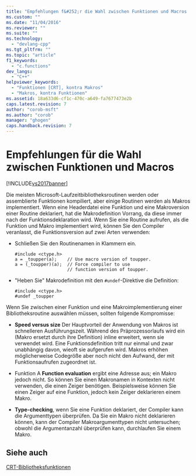 ```yaml
---
title: "Empfehlungen f&#252;r die Wahl zwischen Funktionen und Macros | Microsoft Docs"
ms.custom: ""
ms.date: "11/04/2016"
ms.reviewer: ""
ms.suite: ""
ms.technology: 
  - "devlang-cpp"
ms.tgt_pltfrm: ""
ms.topic: "article"
f1_keywords: 
  - "c.functions"
dev_langs: 
  - "C++"
helpviewer_keywords: 
  - "Funktionen [CRT], kontra Makros"
  - "Makros, kontra Funktionen"
ms.assetid: 18a633d6-cf1c-470c-a649-fa7677473e2b
caps.latest.revision: 7
author: "corob-msft"
ms.author: "corob"
manager: "ghogen"
caps.handback.revision: 7
---
```

# Empfehlungen f&#252;r die Wahl zwischen Funktionen und Macros
[!INCLUDE[vs2017banner](../assembler/inline/includes/vs2017banner.md)]

Die meisten Microsoft\-Laufzeitbibliotheksroutinen werden oder assemblierte Funktionen kompiliert, aber einige Routinen werden als Makros implementiert.  Wenn eine Headerdatei eine Funktion und eine Makroversion einer Routine deklariert, hat die Makrodefinition Vorrang, da diese immer nach der Funktionsdeklaration wird.  Wenn Sie eine Routine aufrufen, als die Funktion und Makro implementiert wird, können Sie den Compiler veranlasst, die Funktionsversion auf zwei Arten verwenden:  
  
-   Schließen Sie den Routinenamen in Klammern ein.  
  
    ```  
    #include <ctype.h>  
    a = _toupper(a);    // Use macro version of toupper.  
    a = (_toupper)(a);  // Force compiler to use   
                        // function version of toupper.  
    ```  
  
-   "Heben Sie" Makrodefinition mit den `#undef`\-Direktive die Definition:  
  
    ```  
    #include <ctype.h>  
    #undef _toupper  
    ```  
  
 Wenn Sie zwischen einer Funktion und eine Makroimplementierung einer Bibliotheksroutine auswählen müssen, sollten folgende Kompromisse:  
  
-   **Speed versus size** Der Hauptvorteil der Anwendung von Makros ist schnelleren Ausführungszeit.  Während des Präprozessorlaufs wird ein \(Makro ersetzt durch ihre Definition\) inline erweitert, wenn sie verwendet wird.  Eine Funktionsdefinition tritt nur einmal und zwar unabhängig davon, wieoft sie aufgerufen wird.  Makros erhöhen möglicherweise Codegröße aber noch nicht den Aufwand, der mit Funktionsaufrufen zugeordnet ist.  
  
-   Funktion A **Function evaluation** ergibt eine Adresse aus; ein Makro jedoch nicht.  So können Sie einen Makronamen in Kontexten nicht verwenden, die einen Zeiger benötigen.  Beispielsweise können Sie einen Zeiger auf eine Funktion, jedoch kein Zeiger deklarieren einem Makro.  
  
-   **Type\-checking**, wenn Sie eine Funktion deklariert, der Compiler kann die Argumenttypen überprüfen.  Da Sie ein Makro nicht deklarieren können, kann der Compiler Makroargumenttypen nicht untersuchen; obwohl die Argumentanzahl überprüfen kann, durchlaufen Sie einem Makro.  
  
## Siehe auch  
 [CRT\-Bibliotheksfunktionen](../c-runtime-library/crt-library-features.md)